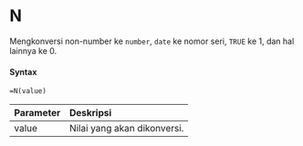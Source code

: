 # N

Mengkonversi non-number ke `number`, `date` ke nomor seri, `TRUE` ke 1, dan hal lainnya ke 0.

#### Syntax

```text
=N(value)
```

| Parameter | Deskripsi |
| :--- | :--- |
| value | Nilai yang akan dikonversi. |

